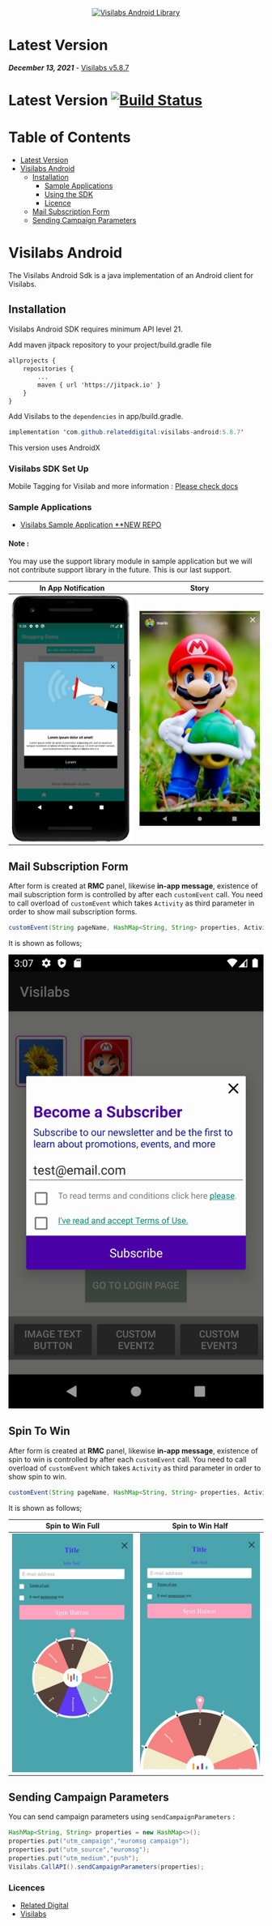 
<p align="center">
  <a target="_blank" rel="noopener noreferrer" href="https://github.com/relateddigital/visilabs-android"><img src="https://github.com/relateddigital/visilabs-android/blob/master/app/visilabs.png" alt="Visilabs Android Library" width="500" style="max-width:100%;"></a>
</p>

# Latest Version 

***December 13, 2021*** - [Visilabs v5.8.7](https://github.com/relateddigital/visilabs-android/releases)

# Latest Version [![Build Status](https://travis-ci.com/relateddigital/visilabs-android.svg?branch=master)](https://travis-ci.com/relateddigital/visilabs-android)

# Table of Contents

- [Latest Version](#latest-version)
- [Visilabs Android](#visilabs-android)
  * [Installation](#installation)
    + [Sample Applications](#sample-applications)
    + [Using the SDK](#using-the-sdk)
    + [Licence](#licence)
  * [Mail Subscription Form](#mail-subscription-form)
  * [Sending Campaign Parameters](#sending-campaign-parameters)
    
# Visilabs Android

The Visilabs Android Sdk is a java implementation of an Android client for Visilabs.

## Installation

Visilabs Android SDK requires minimum API level 21.

Add maven jitpack repository to your project/build.gradle file

	allprojects {
		repositories {
			...
			maven { url 'https://jitpack.io' }
		}
	}

Add Visilabs to the ```dependencies``` in app/build.gradle.

```java
implementation 'com.github.relateddigital:visilabs-android:5.8.7'
```
This version uses AndroidX

### Visilabs SDK Set Up

Mobile Tagging for Visilab and more information :  [Please check docs](https://relateddigital.atlassian.net/wiki/spaces/RMCKBT/pages/428802408/Android+-+API+Setup) 

        
        
### Sample Applications 

- [Visilabs Sample Application **NEW REPO ](https://github.com/relateddigital/sample_visilabs_android) 

#### Note : 
You may use the support library module in sample application but we will not contribute support library in the future. This is our last support.


|              In App Notification              | Story                                                            |
|:----------------------------------------------------------------:|----------------------------------------------------------------------------|
| ![Image of InAppNew](/Screenshots/inappnew.gif)                 | ![Image of Story](/Screenshots/story.png)                          |


## Mail Subscription Form

After form is created at **RMC** panel, likewise **in-app message**, existence of mail subscription form is controlled by after each `customEvent` call.
You need to call overload of `customEvent` which takes `Activity` as third parameter in order to show mail subscription forms.

```java
customEvent(String pageName, HashMap<String, String> properties, Activity parent)
```

It is shown as follows;

![mail-subscription-form](/Screenshots/mail-subscription-form.png)

## Spin To Win

After form is created at **RMC** panel, likewise **in-app message**, existence of spin to win is controlled by after each `customEvent` call.
You need to call overload of `customEvent` which takes `Activity` as third parameter in order to show spin to win.

```java
customEvent(String pageName, HashMap<String, String> properties, Activity parent)
```

It is shown as follows;

|               Spin to Win Full                                   |                        Spin to Win Half                                    |
|:----------------------------------------------------------------:|----------------------------------------------------------------------------|
| ![spin-to-win-full](/Screenshots/spin_to_win_full_en.jpeg)          | ![spin-to-win-half](/Screenshots/spin_to_win_half_en.jpeg)                    |


## Sending Campaign Parameters

You can send campaign parameters using `sendCampaignParameters` :

```java
HashMap<String, String> properties = new HashMap<>();
properties.put("utm_campaign","euromsg campaign");
properties.put("utm_source","euromsg");
properties.put("utm_medium","push");
Visilabs.CallAPI().sendCampaignParameters(properties);
```

### Licences


 - [Related Digital ](https://www.relateddigital.com/)
 - [Visilabs ](http://visilabs.com/)
